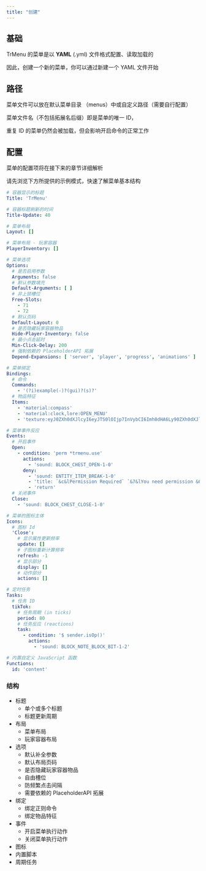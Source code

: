 ```yaml
---
title: "创建"
---
```


## 基础

TrMenu 的菜单是以 **YAML** \(.yml\) 文件格式配置、读取加载的

因此，创建一个新的菜单，你可以通过新建一个 YAML 文件开始

## 路径

菜单文件可以放在默认菜单目录 （menus）中或自定义路径（需要自行配置）

菜单文件名（不包括拓展名后缀）即是菜单的唯一 ID，

重复 ID 的菜单仍然会被加载，但会影响开启命令的正常工作

## 配置

菜单的配置项将在接下来的章节详细解析

请先浏览下方所提供的示例模式，快速了解菜单基本结构

```yaml
# 容器显示的标题
Title: 'TrMenu'

# 容器标题刷新的时间
Title-Update: 40

# 菜单布局
Layout: []

# 菜单布局 - 玩家容器
PlayerInventory: []

# 菜单选项
Options:
  # 是否启用参数
  Arguments: false
  # 默认参数填充
  Default-Arguments: [ ]
  # 非上锁槽位
  Free-Slots:
    - 71
    - 72
  # 默认页码
  Default-Layout: 0
  # 是否隐藏玩家容器物品
  Hide-Player-Inventory: false
  # 最小点击延时
  Min-Click-Delay: 200
  # 强制依赖的 PlaceholderAPI 拓展
  Depend-Expansions: [ 'server', 'player', 'progress', 'animations' ]

# 菜单绑定
Bindings:
  # 命令
  Commands:
    - '(?i)example(-)?(gui)?(s)?'
  # 物品特征
  Items:
    - 'material:compass'
    - 'material:clock,lore:OPEN_MENU'
    - 'texture:eyJ0ZXh0dXJlcyI6eyJTS0lOIjp7InVybCI6Imh0dHA6Ly90ZXh0dXJlcy5taW5lY3JhZnQubmV0L3RleHR1cmUvNDRmNDUyZDk5OGVhYmFjNDY0MmM2YjBmZTVhOGY0ZTJlNjczZWRjYWUyYTZkZmQ5ZTZhMmU4NmU3ODZlZGFjMCJ9fX0='

# 菜单事件反应
Events:
  # 开启事件
  Open:
    - condition: 'perm *trmenu.use'
      actions:
        - 'sound: BLOCK_CHEST_OPEN-1-0'
      deny:
        - 'sound: ENTITY_ITEM_BREAK-1-0'
        - 'title: `&c&lPermission Required` `&7&lYou need permission &6&ltrmenu.use &7&lto open this menu` 15 20 15'
        - 'return'
  # 关闭事件
  Close:
    - 'sound: BLOCK_CHEST_CLOSE-1-0'

# 菜单的图标主体
Icons:
  # 图标 Id
  'Close':
    # 显示属性更新频率
    update: []
    # 子图标重新计算频率
    refresh: -1
    # 显示部分
    display: []
    # 动作部分
    actions: []

# 定时任务
Tasks:
  # 任务 ID
  tikTok:
    # 任务周期 (in ticks)
    period: 80
    # 任务反应 (reactions)
    task:
      - condition: '$ sender.isOp()'
        actions:
          - 'sound: BLOCK_NOTE_BLOCK_BIT-1-2'

# 内置自定义 JavaScript 函数
Functions:
  id: 'content'

```

### 结构

* 标题
  * 单个或多个标题
  * 标题更新周期
* 布局
  * 菜单布局
  * 玩家容器布局
* 选项
  * 默认补全参数
  * 默认布局页码
  * 是否隐藏玩家容器物品
  * 自由槽位
  * 防频繁点击间隔
  * 需要依赖的 PlaceholderAPI 拓展
* 绑定
  * 绑定正则命令
  * 绑定物品特征
* 事件
  * 开启菜单执行动作
  * 关闭菜单执行动作
* 图标
* 内置脚本
* 周期任务

